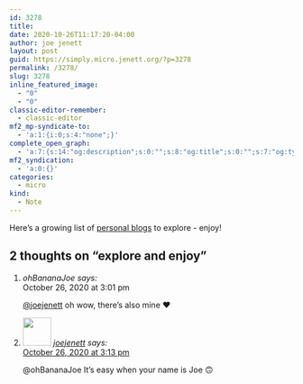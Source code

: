 ```yaml
---
id: 3278
title: 
date: 2020-10-26T11:17:20-04:00
author: joe jenett
layout: post
guid: https://simply.micro.jenett.org/?p=3278
permalink: /3278/
slug: 3278
inline_featured_image:
  - "0"
  - "0"
classic-editor-remember:
  - classic-editor
mf2_mp-syndicate-to:
  - 'a:1:{i:0;s:4:"none";}'
complete_open_graph:
  - 'a:7:{s:14:"og:description";s:0:"";s:8:"og:title";s:0:"";s:7:"og:type";s:0:"";s:12:"twitter:card";s:7:"summary";s:15:"twitter:creator";s:0:"";s:19:"twitter:description";s:0:"";s:8:"og:image";s:0:"";}'
mf2_syndication:
  - 'a:0:{}'
categories:
  - micro
kind:
  - Note
---
```

Here’s a growing list of [personal blogs](https://directory.jenett.org/categories?seek=personal%20blogs) to explore - enjoy!

<h2 id="comments-title">2 thoughts on “<span>explore and enjoy</span>”		</h2>


<ol class="commentlist">
<li class="comment even thread-even depth-1 u-comment h-cite h-entry p-comment" id="li-comment-498">
<article id="comment-498" class="comment " itemprop="comment" itemscope="" itemtype="http://schema.org/Comment">
<footer>
<address class="comment-author p-author author vcard hcard h-card" itemprop="creator" itemscope="" itemtype="http://schema.org/Person">
				<cite class="fn p-name" itemprop="name"><a title="user not found" rel="external nofollow ugc" class="u-url url">ohBananaJoe</a></cite> <span class="says">says:</span>					</address>
<!-- .comment-author .vcard -->

<div class="comment-meta commentmetadata">
<a title="user not found"><time class="updated published dt-updated dt-published" datetime="2020-10-26T15:01:38-04:00" itemprop="datePublished dateModified dateCreated">
October 26, 2020 at 3:01 pm						</time></a>
</div>
<!-- .comment-meta .commentmetadata -->
</footer>

<div class="comment-content e-content p-summary p-name" itemprop="text name description">
<p><a href="https://micro.blog/joejenett" rel="nofollow ugc">@joejenett</a> oh wow, there’s also mine ♥️</p>
</div>

<div class="reply">
</div>
<!-- .reply -->
</article><!-- #comment-## -->
</li>
<!-- #comment-## -->
<li class="comment odd alt thread-odd thread-alt depth-1 u-comment h-cite h-entry p-comment" id="li-comment-499">
<article id="comment-499" class="comment " itemprop="comment" itemscope="" itemtype="http://schema.org/Comment">
<footer>
<address class="comment-author p-author author vcard hcard h-card" itemprop="creator" itemscope="" itemtype="http://schema.org/Person">
<img alt="" src="https://micro.blog/joejenett/avatar.jpg" srcset="https://micro.blog/joejenett/avatar.jpg 2x" class="avatar avatar-50 photo avatar-default local-avatar u-photo" itemprop="image" loading="lazy" width="50" height="50">				<cite class="fn p-name" itemprop="name"><a href="https://micro.blog/joejenett" rel="external nofollow ugc" class="u-url url">joejenett</a></cite> <span class="says">says:</span>					</address>
<!-- .comment-author .vcard -->

<div class="comment-meta commentmetadata">
<a href="https://micro.blog/joejenett/10473789"><time class="updated published dt-updated dt-published" datetime="2020-10-26T15:13:33-04:00" itemprop="datePublished dateModified dateCreated">
October 26, 2020 at 3:13 pm						</time></a>
</div>
<!-- .comment-meta .commentmetadata -->
</footer>

<div class="comment-content e-content p-summary p-name" itemprop="text name description">
<p><a title="user not found" rel="nofollow ugc">@ohBananaJoe</a> It’s easy when your name is Joe 🙃</p></div></article></li></ol>